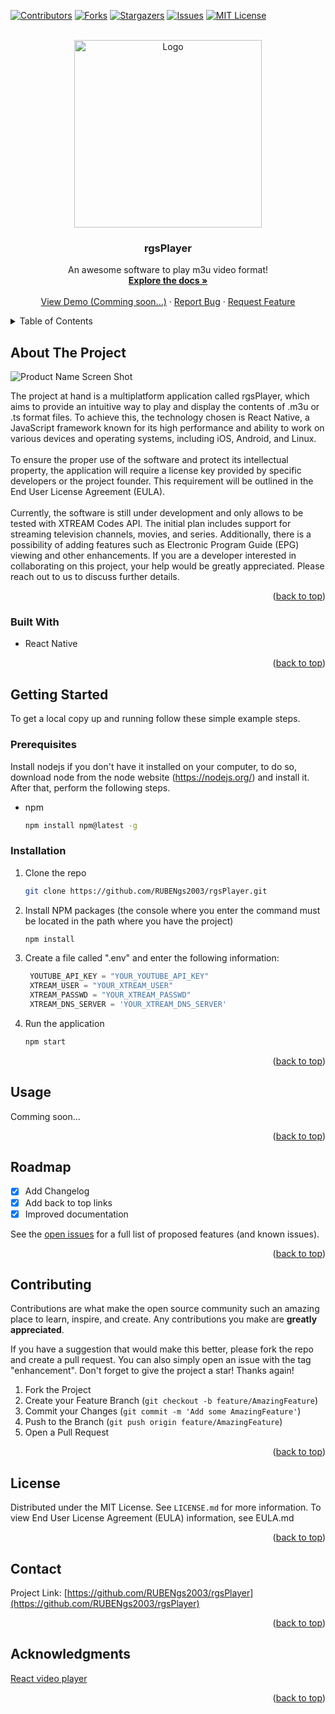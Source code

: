<a name="readme-top"></a>
<!--
*** Thanks for checking out the Best-README-Template. If you have a suggestion
*** that would make this better, please fork the repo and create a pull request
*** or simply open an issue with the tag "enhancement".
*** Don't forget to give the project a star!
*** Thanks again! Now go create something AMAZING! :D
-->



<!-- PROJECT SHIELDS -->
<!--
*** I'm using markdown "reference style" links for readability.
*** Reference links are enclosed in brackets [ ] instead of parentheses ( ).
*** See the bottom of this document for the declaration of the reference variables
*** for contributors-url, forks-url, etc. This is an optional, concise syntax you may use.
*** https://www.markdownguide.org/basic-syntax/#reference-style-links
-->

[![Contributors][contributors-shield]][contributors-url]
[![Forks][forks-shield]][forks-url]
[![Stargazers][stars-shield]][stars-url]
[![Issues][issues-shield]][issues-url]
[![MIT License][license-shield]][license-url]

<!-- PROJECT LOGO -->
<br />
<div align="center">
  <a href="https://github.com/RUBENgs2003/rgsPlayer">
    <img src="./assets/rgsPlayer.png" alt="Logo" width="300" height="300">
  </a>

  <h3 align="center">rgsPlayer</h3>

  <p align="center">
    An awesome software to play m3u video format!
    <br />
    <a href="https://github.com/RUBENgs2003/rgsPlayer/blob/main/readme.md"><strong>Explore the docs »</strong></a>
    <br />
    <br />
    <a href="https://github.com/RUBENgs2003/rgsPlayer">View Demo (Comming soon...)</a>
    ·
    <a href="https://github.com/RUBENgs2003/rgsPlayer/issues">Report Bug</a>
    ·
    <a href="https://github.com/RUBENgs2003/rgsPlayer/issues">Request Feature</a>
  </p>
</div>



<!-- TABLE OF CONTENTS -->
<details>
  <summary>Table of Contents</summary>
  <ol>
    <li>
      <a href="#about-the-project">About The Project</a>
      <ul>
        <li><a href="#built-with">Built With</a></li>
      </ul>
    </li>
    <li>
      <a href="#getting-started">Getting Started</a>
      <ul>
        <li><a href="#prerequisites">Prerequisites</a></li>
        <li><a href="#installation">Installation</a></li>
      </ul>
    </li>
    <li><a href="#usage">Usage</a></li>
    <li><a href="#roadmap">Roadmap</a></li>
    <li><a href="#contributing">Contributing</a></li>
    <li><a href="#license">License</a></li>
    <li><a href="#contact">Contact</a></li>
    <li><a href="#acknowledgments">Acknowledgments</a></li>
  </ol>
</details>



<!-- ABOUT THE PROJECT -->
## About The Project

![Product Name Screen Shot][product-screenshot]

The project at hand is a multiplatform application called rgsPlayer, which aims to provide an intuitive way to play and display the contents of .m3u or .ts format files. To achieve this, the technology chosen is React Native, a JavaScript framework known for its high performance and ability to work on various devices and operating systems, including iOS, Android, and Linux.
<br><br>To ensure the proper use of the software and protect its intellectual property, the application will require a license key provided by specific developers or the project founder. This requirement will be outlined in the End User License Agreement (EULA).
<br><br>Currently, the software is still under development and only allows to be tested with XTREAM Codes API. The initial plan includes support for streaming television channels, movies, and series. Additionally, there is a possibility of adding features such as Electronic Program Guide (EPG) viewing and other enhancements.
If you are a developer interested in collaborating on this project, your help would be greatly appreciated. Please reach out to us to discuss further details.

<p align="right">(<a href="#readme-top">back to top</a>)</p>



### Built With

* React Native

<p align="right">(<a href="#readme-top">back to top</a>)</p>



<!-- GETTING STARTED -->
## Getting Started

To get a local copy up and running follow these simple example steps.

### Prerequisites

Install nodejs if you don't have it installed on your computer, to do so, download node from the node website (https://nodejs.org/) and install it. After that, perform the following steps.

* npm
  ```sh
  npm install npm@latest -g
  ```

### Installation

1. Clone the repo
   ```sh
   git clone https://github.com/RUBENgs2003/rgsPlayer.git
   ```
3. Install NPM packages (the console where you enter the command must be located in the path where you have the project)
   ```sh
   npm install
   ```
4. Create a file called ".env" and enter the following information:
   ```js
    YOUTUBE_API_KEY = "YOUR_YOUTUBE_API_KEY"
    XTREAM_USER = "YOUR_XTREAM_USER"
    XTREAM_PASSWD = "YOUR_XTREAM_PASSWD"
    XTREAM_DNS_SERVER = 'YOUR_XTREAM_DNS_SERVER'
   ```
5. Run the application
    ```sh
    npm start
    ```

<p align="right">(<a href="#readme-top">back to top</a>)</p>



<!-- USAGE EXAMPLES -->
## Usage

Comming soon...

<p align="right">(<a href="#readme-top">back to top</a>)</p>



<!-- ROADMAP -->
## Roadmap

- [x] Add Changelog
- [x] Add back to top links
- [x] Improved documentation

See the [open issues](https://github.com/RUBENgs2003/rgsPlayer/issues) for a full list of proposed features (and known issues).

<p align="right">(<a href="#readme-top">back to top</a>)</p>



<!-- CONTRIBUTING -->
## Contributing

Contributions are what make the open source community such an amazing place to learn, inspire, and create. Any contributions you make are **greatly appreciated**.

If you have a suggestion that would make this better, please fork the repo and create a pull request. You can also simply open an issue with the tag "enhancement".
Don't forget to give the project a star! Thanks again!

1. Fork the Project
2. Create your Feature Branch (`git checkout -b feature/AmazingFeature`)
3. Commit your Changes (`git commit -m 'Add some AmazingFeature'`)
4. Push to the Branch (`git push origin feature/AmazingFeature`)
5. Open a Pull Request

<p align="right">(<a href="#readme-top">back to top</a>)</p>



<!-- LICENSE -->
## License

Distributed under the MIT License. See `LICENSE.md` for more information.
To view End User License Agreement (EULA) information, see EULA.md

<p align="right">(<a href="#readme-top">back to top</a>)</p>



<!-- CONTACT -->
## Contact

Project Link: [https://github.com/RUBENgs2003/rgsPlayer](https://github.com/RUBENgs2003/rgsPlayer)

<p align="right">(<a href="#readme-top">back to top</a>)</p>



<!-- ACKNOWLEDGMENTS -->
## Acknowledgments

[React video player](https://github.com/react-native-video/react-native-video)

<!-- * [Choose an Open Source License](https://choosealicense.com)
* [GitHub Emoji Cheat Sheet](https://www.webpagefx.com/tools/emoji-cheat-sheet)
* [Malven's Flexbox Cheatsheet](https://flexbox.malven.co/)
* [Malven's Grid Cheatsheet](https://grid.malven.co/)
* [Img Shields](https://shields.io)
* [GitHub Pages](https://pages.github.com)
* [Font Awesome](https://fontawesome.com)
* [React Icons](https://react-icons.github.io/react-icons/search) -->

<p align="right">(<a href="#readme-top">back to top</a>)</p>



<!-- MARKDOWN LINKS & IMAGES -->
<!-- https://www.markdownguide.org/basic-syntax/#reference-style-links -->
[contributors-shield]: https://img.shields.io/github/contributors/RUBENgs2003/rgsPlayer.svg?style=for-the-badge
[contributors-url]: https://github.com/RUBENgs2003/rgsPlayer/graphs/contributors
[forks-shield]: https://img.shields.io/github/forks/RUBENgs2003/rgsPlayer.svg?style=for-the-badge
[forks-url]: https://github.com/RUBENgs2003/rgsPlayer/network/members
[stars-shield]: https://img.shields.io/github/stars/RUBENgs2003/rgsPlayer.svg?style=for-the-badge
[stars-url]: https://github.com/RUBENgs2003/rgsPlayer/stargazers
[issues-shield]: https://img.shields.io/github/issues/RUBENgs2003/rgsPlayer.svg?style=for-the-badge
[issues-url]: https://github.com/RUBENgs2003/rgsPlayer/issues
[license-shield]: https://img.shields.io/github/license/RUBENgs2003/rgsPlayer.svg?style=for-the-badge
[license-url]: https://github.com/RUBENgs2003/rgsPlayer/blob/main/LICENSE
[linkedin-shield]: https://img.shields.io/badge/-LinkedIn-black.svg?style=for-the-badge&logo=linkedin&colorB=555
[product-screenshot]: https://placehold.co/400?text=Comming+Soon&font=roboto
[React.js]: https://img.shields.io/badge/React-20232A?style=for-the-badge&logo=react&logoColor=61DAFB
[React-url]: https://reactjs.org/
